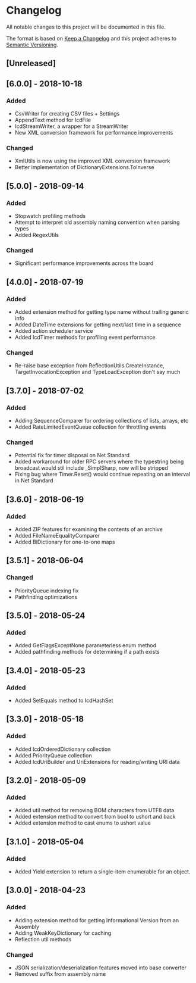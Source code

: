 # Changelog
All notable changes to this project will be documented in this file.

The format is based on [Keep a Changelog](http://keepachangelog.com/en/1.0.0/)
and this project adheres to [Semantic Versioning](http://semver.org/spec/v2.0.0.html).

## [Unreleased]

## [6.0.0] - 2018-10-18
### Added
 - CsvWriter for creating CSV files + Settings
 - AppendText method for IcdFile
 - IcdStreamWriter, a wrapper for a StreamWriter
 - New XML conversion framework for performance improvements

### Changed
 - XmlUtils is now using the improved XML conversion framework 
 - Better implementation of DictionaryExtensions.ToInverse

## [5.0.0] - 2018-09-14
### Added
 - Stopwatch profiling methods
 - Attempt to interpret old assembly naming convention when parsing types
 - Added RegexUtils

### Changed
 - Significant performance improvements across the board

## [4.0.0] - 2018-07-19
### Added
 - Added extension method for getting type name without trailing generic info
 - Added DateTime extensions for getting next/last time in a sequence
 - Added action scheduler service
 - Added IcdTimer methods for profiling event performance

### Changed
 - Re-raise base exception from ReflectionUtils.CreateInstance, TargetInvocationException and TypeLoadException don't say much

## [3.7.0] - 2018-07-02
### Added
 - Adding SequenceComparer for ordering collections of lists, arrays, etc
 - Added RateLimitedEventQueue collection for throttling events

### Changed
 - Potential fix for timer disposal on Net Standard
 - Added workaround for older RPC servers where the typestring being broadcast would stil include _SimplSharp, now will be stripped
 - Fixing bug where Timer.Reset() would continue repeating on an interval in Net Standard

## [3.6.0] - 2018-06-19
### Added
 - Added ZIP features for examining the contents of an archive
 - Added FileNameEqualityComparer
 - Added BiDictionary for one-to-one maps

## [3.5.1] - 2018-06-04
### Changed
 - PriorityQueue indexing fix
 - Pathfinding optimizations

## [3.5.0] - 2018-05-24
### Added
 - Added GetFlagsExceptNone parameterless enum method
 - Added pathfinding methods for determining if a path exists

## [3.4.0] - 2018-05-23
### Added
 - Added SetEquals method to IcdHashSet

## [3.3.0] - 2018-05-18
### Added
 - Added IcdOrderedDictionary collection
 - Added PriorityQueue collection
 - Added IcdUriBuilder and UriExtensions for reading/writing URI data

## [3.2.0] - 2018-05-09
### Added
 - Added util method for removing BOM characters from UTF8 data
 - Added extension method to convert from bool to ushort and back
 - Added extension method to cast enums to ushort value

## [3.1.0] - 2018-05-04
### Added
 - Added Yield extension to return a single-item enumerable for an object.

## [3.0.0] - 2018-04-23
### Added
 - Adding extension method for getting Informational Version from an Assembly
 - Adding WeakKeyDictionary for caching
 - Reflection util methods
 
### Changed
 - JSON serialization/deserialization features moved into base converter
 - Removed suffix from assembly name
 
